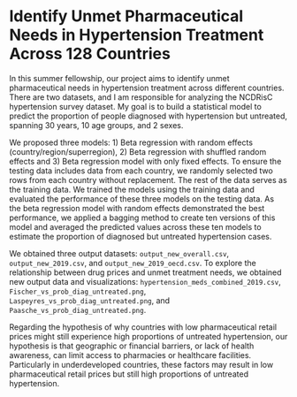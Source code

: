 # Identify Unmet Pharmaceutical Needs in Hypertension Treatment Across 128 Countries

In this summer fellowship, our project aims to identify unmet pharmaceutical needs in hypertension treatment across different countries. There are two datasets, and I am responsible for analyzing the NCDRisC hypertension survey dataset. My goal is to build a statistical model to predict the proportion of people diagnosed with hypertension but untreated, spanning 30 years, 10 age groups, and 2 sexes.

We proposed three models:  1) Beta regression with random effects (country/region/superregion), 2) Beta regression with shuffled random effects and 3) Beta regression model with only fixed effects. To ensure the testing data includes data from each country, we randomly selected two rows from each country without replacement. The rest of the data serves as the training data. We trained the models using the training data and evaluated the performance of these three models on the testing data. As the beta regression model with random effects demonstrated the best performance, we applied a bagging method to create ten versions of this model and averaged the predicted values across these ten models to estimate the proportion of diagnosed but untreated hypertension cases.

We obtained three output datasets: `output_new_overall.csv`, `output_new_2019.csv`, and `output_new_2019_oecd.csv`. To explore the relationship between drug prices and unmet treatment needs, we obtained new output data and visualizations: `hypertension_meds_combined_2019.csv`, `Fischer_vs_prob_diag_untreated.png`, `Laspeyres_vs_prob_diag_untreated.png`, and `Paasche_vs_prob_diag_untreated.png`.

Regarding the hypothesis of why countries with low pharmaceutical retail prices might still experience high proportions of untreated hypertension, our hypothesis is that geographic or financial barriers, or lack of health awareness, can limit access to pharmacies or healthcare facilities. Particularly in underdeveloped countries, these factors may result in low pharmaceutical retail prices but still high proportions of untreated hypertension.

